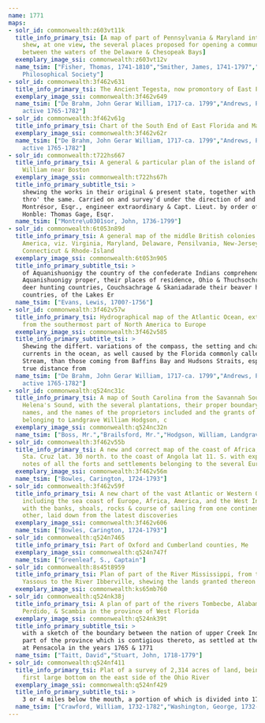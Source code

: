 ```yaml
---
name: 1771
maps:
- solr_id: commonwealth:z603vt11k
  title_info_primary_tsi: [A map of part of Pennsylvania & Maryland intended to
    shew, at one view, the several places proposed for opening a communication
    between the waters of the Delaware & Chesopeak Bays]
  exemplary_image_ssi: commonwealth:z603vt12v
  name_tsim: ["Fisher, Thomas, 1741-1810","Smither, James, 1741-1797","American
    Philosophical Society"]
- solr_id: commonwealth:3f462v631
  title_info_primary_tsi: The Ancient Tegesta, now promontory of East Florida
  exemplary_image_ssi: commonwealth:3f462v649
  name_tsim: ["De Brahm, John Gerar William, 1717-ca. 1799","Andrews, Peter,
    active 1765-1782"]
- solr_id: commonwealth:3f462v61g
  title_info_primary_tsi: Chart of the South End of East Florida and Martiers
  exemplary_image_ssi: commonwealth:3f462v62r
  name_tsim: ["De Brahm, John Gerar William, 1717-ca. 1799","Andrews, Peter,
    active 1765-1782"]
- solr_id: commonwealth:t722hs667
  title_info_primary_tsi: A general & particular plan of the island of Castle
    William near Boston
  exemplary_image_ssi: commonwealth:t722hs67h
  title_info_primary_subtitle_tsi: > 
    shewing the works in their original & present state, together with sections
    thro' the same. Carried on and survey'd under the direction of and by John
    Montrésor, Esqr., engineer extraordinary & Capt. Lieut. by order of the
    Honble: Thomas Gage, Esqr.
  name_tsim: ["Montre\u0301sor, John, 1736-1799"]
- solr_id: commonwealth:6t053n89d
  title_info_primary_tsi: A general map of the middle British colonies in
    America, viz. Virginia, Maryland, Delaware, Pensilvania, New-Jersey, New York,
    Connecticut & Rhode-Island
  exemplary_image_ssi: commonwealth:6t053n905
  title_info_primary_subtitle_tsi: > 
    of Aquanishuonigy the country of the confederate Indians comprehending
    Aquanishuonigy proper, their places of residence, Ohio & Thuchsochruntie their
    deer hunting countries, Couchsachrage & Skaniadarade their beaver hunting
    countries, of the Lakes Er
  name_tsim: ["Evans, Lewis, 1700?-1756"]
- solr_id: commonwealth:3f462v57w
  title_info_primary_tsi: Hydrographical map of the Atlantic Ocean, extending
    from the southermost part of North America to Europe
  exemplary_image_ssi: commonwealth:3f462v585
  title_info_primary_subtitle_tsi: > 
    Shewing the differt. variations of the compass, the setting and changes of the
    currents in the ocean, as well caused by the Florida commonly called Gulf
    Stream, than those coming from Baffins Bay and Hudsons Straits, especially the
    true distance from
  name_tsim: ["De Brahm, John Gerar William, 1717-ca. 1799","Andrews, Peter,
    active 1765-1782"]
- solr_id: commonwealth:q524nc31c
  title_info_primary_tsi: A map of South Carolina from the Savannah Sound to St.
    Helena's Sound, with the several plantations, their proper boundary lines, their
    names, and the names of the proprietors included and the grants of lands
    belonging to Landgrave William Hodgson, c
  exemplary_image_ssi: commonwealth:q524nc32n
  name_tsim: ["Boss, Mr.","Brailsford, Mr.","Hodgson, William, Landgrave"]
- solr_id: commonwealth:3f462v55b
  title_info_primary_tsi: A new and correct map of the coast of Africa, from
    Sta. Cruz lat. 30 north. to the coast of Angola lat 11. S. with explanatory
    notes of all the forts and settlements belonging to the several European powers
  exemplary_image_ssi: commonwealth:3f462v56m
  name_tsim: ["Bowles, Carington, 1724-1793"]
- solr_id: commonwealth:3f462v59f
  title_info_primary_tsi: A new chart of the vast Atlantic or Western Ocean
    including the sea coast of Europe, Africa, America, and the West India Islands
    with the banks, shoals, rocks & course of sailing from one continent to the
    other, laid down from the latest discoveries 
  exemplary_image_ssi: commonwealth:3f462v606
  name_tsim: ["Bowles, Carington, 1724-1793"]
- solr_id: commonwealth:q524n7465
  title_info_primary_tsi: Part of Oxford and Cumberland counties, Me
  exemplary_image_ssi: commonwealth:q524n747f
  name_tsim: ["Greenleaf, S., Captain"]
- solr_id: commonwealth:8s45t8959
  title_info_primary_tsi: Plan of part of the River Mississippi, from the River
    Yassous to the River Ibberville, shewing the lands granted thereon
  exemplary_image_ssi: commonwealth:ks65mb760
- solr_id: commonwealth:q524nk38j
  title_info_primary_tsi: A plan of part of the rivers Tombecbe, Alabama, Tensa,
    Perdido, & Scambia in the province of West Florida
  exemplary_image_ssi: commonwealth:q524nk39t
  title_info_primary_subtitle_tsi: > 
    with a sketch of the boundary between the nation of upper Creek Indians and that
    part of the province which is contigious thereto, as settled at the congresses
    at Pensacola in the years 1765 & 1771
  name_tsim: ["Taitt, David","Stuart, John, 1718-1779"]
- solr_id: commonwealth:q524nf411
  title_info_primary_tsi: Plat of a survey of 2,314 acres of land, being the
    first large bottom on the east side of the Ohio River
  exemplary_image_ssi: commonwealth:q524nf429
  title_info_primary_subtitle_tsi: > 
    3 or 4 miles below the mouth, a portion of which is divided into 17 lots
  name_tsim: ["Crawford, William, 1732-1782","Washington, George, 1732-1799"]
---
```

